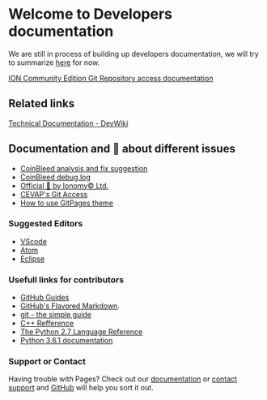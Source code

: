 # Welcome to Developers documentation     

We are still in process of building up developers documentation, we will try to summarize [here](https://cevap.github.io/doc/) for now.

[ION Community Edition Git Repository access documentation](GitAccess.md)

## Related links

[Technical Documentation - DevWiki](https://cevap.github.io/devwiki/) 

## Documentation and 📰 about different issues

- [CoinBleed analysis and fix suggestion](CoinBleed.md)
- [CoinBleed debug.log](logs/README.md)
- [Official 📰 by Ionomy©️ Ltd.](https://news.ionomy.com/)
- [CEVAP's Git Access](GitAccess.md)
- [How to use GitPages theme](ThemeHowTo.md)

### Suggested Editors

- [VScode](https://code.visualstudio.com/)
- [Atom](https://atom.io/)
- [Eclipse](https://www.eclipse.org/downloads/?)

### Usefull links for contributors

- [GitHub Guides](https://guides.github.com/)
- [GitHub's Flavored Markdown](https://guides.github.com/features/mastering-markdown/).
- [git - the simple guide](https://rogerdudler.github.io/git-guide/)
- [C++ Refference](http://en.cppreference.com/w/)
- [The Python 2.7 Language Reference](https://docs.python.org/2/reference/index.html)
- [Python 3.6.1 documentation](https://docs.python.org/3/)

### Support or Contact

Having trouble with Pages? Check out our [documentation](https://help.github.com/categories/github-pages-basics/) or [contact support](https://github.com/contact) and [GitHub](https://github.com/contact) will help you sort it out.
